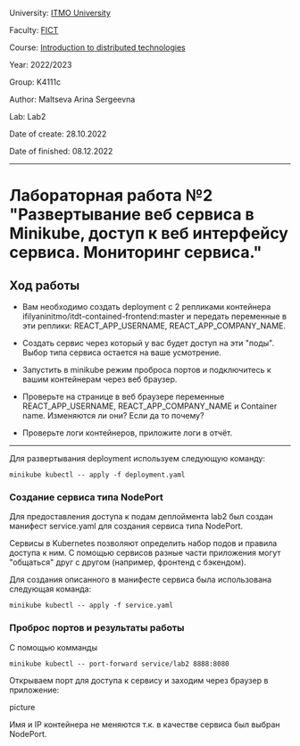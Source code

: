 University: [ITMO University](https://itmo.ru/ru/)

Faculty: [FICT](https://fict.itmo.ru)

Course: [Introduction to distributed technologies](https://github.com/itmo-ict-faculty/introduction-to-distributed-technologies)

Year: 2022/2023

Group: K4111c

Author: Maltseva Arina Sergeevna

Lab: Lab2

Date of create: 28.10.2022

Date of finished: 08.12.2022

---
# Лабораторная работа №2 "Развертывание веб сервиса в Minikube, доступ к веб интерфейсу сервиса. Мониторинг сервиса."


## Ход работы

- Вам необходимо создать deployment с 2 репликами контейнера ifilyaninitmo/itdt-contained-frontend:master и передать переменные в эти реплики: REACT_APP_USERNAME, REACT_APP_COMPANY_NAME.

- Создать сервис через который у вас будет доступ на эти "поды". Выбор типа сервиса остается на ваше усмотрение.

- Запустить в minikube режим проброса портов и подключитесь к вашим контейнерам через веб браузер.

- Проверьте на странице в веб браузере переменные REACT_APP_USERNAME, REACT_APP_COMPANY_NAME и Container name. Изменяются ли они? Если да то почему?

- Проверьте логи контейнеров, приложите логи в отчёт.

---
Для развертывания deployment используем следующую команду:

 ```
minikube kubectl -- apply -f deployment.yaml
 ```
 
### Создание сервиса типа NodePort

Для предоставления доступа к подам деплоймента lab2 был создан манифест service.yaml для создания сервиса типа NodePort.

Сервисы в Kubernetes позволяют определить набор подов и правила доступа к ним. С помощью сервисов разные части приложения могут "общаться" друг с другом (например, фронтенд с бэкендом).

Для создания описанного в манифесте сервиса была использована следующая команда:
 ```
 minikube kubectl -- apply -f service.yaml
  ```
  
### Проброс портов и результаты работы
С помощью комманды
 ```
 minikube kubectl -- port-forward service/lab2 8888:8080
  ```
  Открываем порт для доступа к сервису и заходим через браузер в приложение:
  
  picture
  
  Имя и IP контейнера не меняются т.к. в качестве сервиса был выбран NodePort.
